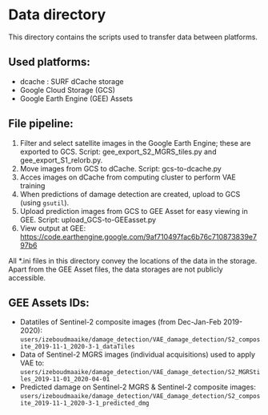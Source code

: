 # Data directory

This directory contains the scripts used to transfer data between platforms.

## Used platforms:
- dcache : SURF dCache storage
- Google Cloud Storage (GCS)
- Google Earth Engine (GEE) Assets

## File pipeline:
1. Filter and select satellite images in the Google Earth Engine; these are exported to GCS. Script: gee_export_S2_MGRS_tiles.py and gee_export_S1_relorb.py.
2. Move images from GCS to dCache. Script: gcs-to-dcache.py
3. Acces images on dCache from computing cluster to perform VAE training
4. When predictions of damage detection are created, upload to GCS (using `gsutil`).
5. Upload prediction images from GCS to GEE Asset for easy viewing in GEE. Script: upload_GCS-to-GEEasset.py
6. View output at GEE: https://code.earthengine.google.com/9af710497fac6b76c710873839e797b6

All *.ini files in this directory convey the locations of the data in the storage.
Apart from the GEE Asset files, the data storages are not publicly accessible.

## GEE Assets IDs:
- Datatiles of Sentinel-2 composite images (from Dec-Jan-Feb 2019-2020): `users/izeboudmaaike/damage_detection/VAE_damage_detection/S2_composite_2019-11-1_2020-3-1_dataTiles`
- Data of Sentinel-2 MGRS images (individual acquisitions) used to apply VAE to: `users/izeboudmaaike/damage_detection/VAE_damage_detection/S2_MGRStiles_2019-11-01_2020-04-01`
- Predicted damage on Sentinel-2 MGRS & Sentinel-2 composite images: `users/izeboudmaaike/damage_detection/VAE_damage_detection/S2_composite_2019-11-1_2020-3-1_predicted_dmg`
